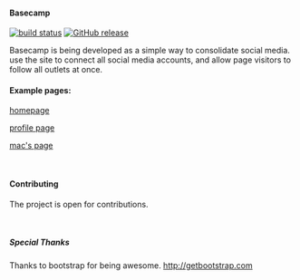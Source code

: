 #### Basecamp


[![build status](https://img.shields.io/badge/status-working-green.svg)](https://uselessness.github.io/basecamp)
[![GitHub release](https://img.shields.io/github/release/qubyte/rubidium.svg)](https://github.com/uselessness/basecamp)


Basecamp is being developed as a simple way to consolidate social media. use the site to connect all social media accounts, and allow page visitors to follow all outlets at once.

#### Example pages:

[homepage](http://uselessness.github.io/basecamp)

[profile page](http://uselessness.github.io/basecamp/users/example)

[mac's page](http://uselessness.github.io/basecamp/users/maccraig/)

<br>

#### Contributing
The project is open for contributions.

<br>

##### Special Thanks
Thanks to bootstrap for being awesome. 
http://getbootstrap.com

